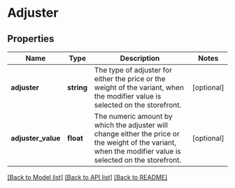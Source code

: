 # Adjuster

## Properties
Name | Type | Description | Notes
------------ | ------------- | ------------- | -------------
**adjuster** | **string** | The type of adjuster for either the price or the weight of the variant, when the modifier value is selected on the storefront. | [optional] 
**adjuster_value** | **float** | The numeric amount by which the adjuster will change either the price or the weight of the variant, when the modifier value is selected on the storefront. | [optional] 

[[Back to Model list]](../README.md#documentation-for-models) [[Back to API list]](../README.md#documentation-for-api-endpoints) [[Back to README]](../README.md)



